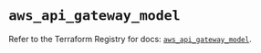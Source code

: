 # `aws_api_gateway_model`

Refer to the Terraform Registry for docs: [`aws_api_gateway_model`](https://registry.terraform.io/providers/hashicorp/aws/6.4.0/docs/resources/api_gateway_model).
